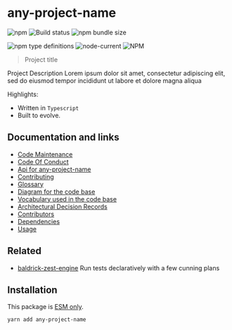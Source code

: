 # any-project-name

![npm](https://img.shields.io/npm/v/any-project-name) ![Build status](https://github.com/flarebyte/any-project-name/actions/workflows/main.yml/badge.svg) ![npm bundle size](https://img.shields.io/bundlephobia/min/any-project-name)

![npm type definitions](https://img.shields.io/npm/types/any-project-name) ![node-current](https://img.shields.io/node/v/any-project-name) ![NPM](https://img.shields.io/npm/l/any-project-name)

> Project title

Project Description Lorem ipsum dolor sit amet, consectetur adipiscing elit, sed do eiusmod tempor incididunt ut labore et dolore magna aliqua

Highlights:

* Written in `Typescript`
* Built to evolve.


## Documentation and links

* [Code Maintenance](MAINTENANCE.md)
* [Code Of Conduct](CODE_OF_CONDUCT.md)
* [Api for any-project-name](API.md)
* [Contributing](CONTRIBUTING.md)
* [Glossary](GLOSSARY.md)
* [Diagram for the code base](INTERNAL.md)
* [Vocabulary used in the code base](CODE_VOCABULARY.md)
* [Architectural Decision Records](DECISIONS.md)
* [Contributors](https://github.com/flarebyte/any-project-name/graphs/contributors)
* [Dependencies](https://github.com/flarebyte/any-project-name/network/dependencies)
* [Usage](USAGE.md)

## Related

* [baldrick-zest-engine](https://github.com/flarebyte/baldrick-zest-engine) Run tests declaratively with a few cunning plans

## Installation

This package is [ESM only](https://blog.sindresorhus.com/get-ready-for-esm-aa53530b3f77).

```bash
yarn add any-project-name
```